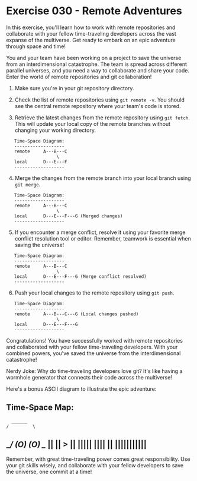 # Exercise 030 - Remote Adventures

In this exercise, you'll learn how to work with remote repositories and collaborate
with your fellow time-traveling developers across the vast expanse of the
multiverse. Get ready to embark on an epic adventure through space and time!

You and your team have been working on a project to save the universe from an
interdimensional catastrophe. The team is spread across different parallel universes,
and you need a way to collaborate and share your code. Enter the world of remote
repositories and git collaboration!

1. Make sure you're in your git repository directory.

2. Check the list of remote repositories using `git remote -v`. You should see the
   central remote repository where your team's code is stored.

3. Retrieve the latest changes from the remote repository using `git fetch`. This
   will update your local copy of the remote branches without changing your working
   directory.

```
   Time-Space Diagram:
   -------------------
   remote     A---B---C
                   \
   local      D---E---F
   -------------------
```

4. Merge the changes from the remote branch into your local branch using `git merge`.

```
   Time-Space Diagram:
   -------------------
   remote     A---B---C
                   \
   local      D---E---F---G (Merged changes)
   -------------------
```

5. If you encounter a merge conflict, resolve it using your favorite merge conflict
   resolution tool or editor. Remember, teamwork is essential when saving the universe!

```
   Time-Space Diagram:
   -------------------
   remote     A---B---C
                   \
   local      D---E---F---G (Merge conflict resolved)
   -------------------
```

6. Push your local changes to the remote repository using `git push`.

```
   Time-Space Diagram:
   -------------------
   remote     A---B---C---G (Local changes pushed)
                   \
   local      D---E---F---G
   -------------------
```

Congratulations! You have successfully worked with remote repositories and
collaborated with your fellow time-traveling developers. With your combined
powers, you've saved the universe from the interdimensional catastrophe!

Nerdy Joke: Why do time-traveling developers love git? It's like having a
wormhole generator that connects their code across the multiverse!

Here's a bonus ASCII diagram to illustrate the epic adventure:

Time-Space Map:
---
      ______
    /         \
__/ (O)    (O) \__
  ||          ||    >
  ||  ||||| ||||
  ||  |||||||||||
---
Remember, with great time-traveling power comes great responsibility. Use your git
skills wisely, and collaborate with your fellow developers to save the universe, one
commit at a time!


